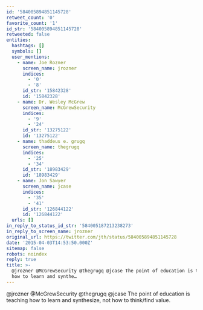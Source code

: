 ```yaml
---
id: '584005894851145728'
retweet_count: '0'
favorite_count: '1'
id_str: '584005894851145728'
retweeted: false
entities:
  hashtags: []
  symbols: []
  user_mentions:
    - name: Joe Rozner
      screen_name: jrozner
      indices:
        - '0'
        - '8'
      id_str: '15842328'
      id: '15842328'
    - name: Dr. Wesley McGrew
      screen_name: McGrewSecurity
      indices:
        - '9'
        - '24'
      id_str: '13275122'
      id: '13275122'
    - name: thaddeus e. grugq
      screen_name: thegrugq
      indices:
        - '25'
        - '34'
      id_str: '18983429'
      id: '18983429'
    - name: Jon Sawyer
      screen_name: jcase
      indices:
        - '35'
        - '41'
      id_str: '126844122'
      id: '126844122'
  urls: []
in_reply_to_status_id_str: '584005187213238273'
in_reply_to_screen_name: jrozner
original_url: https://twitter.com/jth/status/584005894851145728
date: '2015-04-03T14:53:50.000Z'
sitemap: false
robots: noindex
reply: true
title: >-
  @jrozner @McGrewSecurity @thegrugq @jcase The point of education is teaching
  how to learn and synthe…
---
```


@jrozner @McGrewSecurity @thegrugq @jcase The point of education is teaching how to learn and synthesize, not how to think/find value.